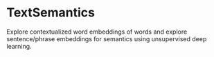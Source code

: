 # TextSemantics
Explore contextualized word embeddings of words and explore sentence/phrase embeddings for semantics using unsupervised deep learning.
